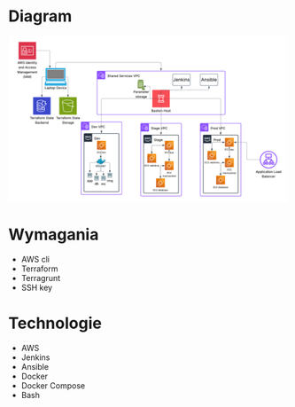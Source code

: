 # Diagram
![GitOps project diagram](infrastructure_diagram.png)
# Wymagania
- AWS cli
- Terraform
- Terragrunt
- SSH key
# Technologie
- AWS
- Jenkins
- Ansible
- Docker
- Docker Compose
- Bash